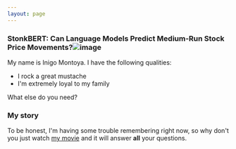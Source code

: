 ```yaml
---
layout: page
---
```

### StonkBERT: Can Language Models Predict Medium-Run Stock Price Movements?![image](https://user-images.githubusercontent.com/45234256/156928471-7bd1fee3-7b14-47d8-b7d9-641d7b8b463a.png)

My name is Inigo Montoya. I have the following qualities:

- I rock a great mustache
- I'm extremely loyal to my family

What else do you need?

### My story

To be honest, I'm having some trouble remembering right now, so why don't you just watch [my movie](https://en.wikipedia.org/wiki/The_Princess_Bride_%28film%29) and it will answer **all** your questions.
